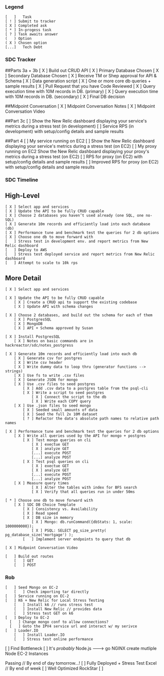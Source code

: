 ### Legend
	[   ]	Task
	[ ! ] Submit to tracker
	[ X ] Completed ask
	[ * ] In-progess task
	[ ? ] Task awaits answer
	(   ) Option
	( X ) Chosen option
	[...]	Tech Debt

### SDC Tracker

##Parts 3a + 3b
	[ X ] Build out CRUD API
	[ X ] Primary Database Chosen
	[ X ] Secondary Database Chosen
	[ X ] Receive TM or Shep approval for API & Schema
	[ X ] Data generation script
	[ X ] One or more core db queries + sample results
	[ X ] Pull Request that you have Code Reviewed
	[ X ] Query execution time with 10M records in DB. (primary)
	[ X ] Query execution time with 10M records in DB. (secondary)
	[ X ] Final DB decision

##Midpoint Conversation
	[ X ] Midpoint Conversation Notes
	[ X ] Midpoint Conversation Video

##Part 3c
	[   ]	Show the New Relic dashboard displaying your service's metrics during a stress test (in development)
	[   ]	Service RPS (in development) with setup/config details and sample results

##Part 4
	[   ] My service running on EC2
	[   ] Show the New Relic dashboard displaying your service's metrics during a stress test (on EC2)
	[   ] My proxy running on EC2	Show the New Relic dashboard displaying your proxy's metrics during a stress test (on EC2)
	[   ] RPS for proxy (on EC2) with setup/config details and sample results
	[   ] Improved RPS for proxy (on EC2) with setup/config details and sample results

### SDC Timeline

## High-Level
	[ X ] Select app and services
	[ X ] Update the API to be fully CRUD capable
	[ X ] Choose 2 databases you haven’t used already (one SQL, one no-SQL)
	[ X ] Generate 10m records and efficiently load into each database (db)
	[ X ] Performance tune and benchmark test the queries for 2 db options 
	[ X ] Choose one db to move forward with
	[   ] Stress test in development env. and report metrics from New Relic dashboard
	[   ] Deploy to AWS
	[   ] Stress test deployed service and report metrics from New Relic dashboard
	[   ] Attempt to scale to 10k rps

## More Detail

	[ X ] Select app and services

	[ X ] Update the API to be fully CRUD capable
		[ X ] Create a CRUD api to support the existing codebase 
		[ X ] Update API with schema changes

	[ X ] Choose 2 databases, and build out the schema for each of them
		[ X ] PostgresSQL
		[ X ] MongoDB
		[ X ] API + Schema approved by Susan

	[ X ] Install PostgresSQL
		[ X ] Notes on basic commands are in hackreactor/sdc/notes_postgress

	[ X ] Generate 10m records and efficiently load into each db
		[ X ] Generate csv for postgres
		[ X ] Write csv header
		[ X ] Write dummy data to loop thru (generator functions --> strings)
		[ X ] Use fs to write .csv files 
		[ X ] Generate JSON for mongo
		[ X ] Use .csv files to seed postgres
			[ X ] Add .csv data to a postgres table from the psql-cli
			[ X ] Write a script to seed postgres
				[ X ] Connect the script to the db
				[ X ] Write each COPY query
		[ X ] Use .json files to seed mongo
			[ X ] Seeded small amounts of data
			[ X ] Seed the full 2x 10M dataset
			[ ? ] Refactor the data's absolute path names to relative path names

	[ X ] Performance tune and benchmark test the queries for 2 db options 
		[ X ] Write all queries used by the API for mongo + postgres
			[ X ] Test mongo queries on cli
				[ X ] exectue GET
				[ X ] analyze GET
				[...] execute POST
				[...] analyze POST
			[ X ] Test psql queries on cli
				[ X ] exectue GET
				[ X ] analyze GET
				[...] execute POST
				[...] analyze POST
		[ X ] Measure query times
				[ X ] Alter the tables with index for BFS search
				[ X ] Verify that all queries run in under 50ms

	[ * ] Choose one db to move forward with
	  	[ X ] SDC DB Choice Template
	  		[ X ] Consistency vs. Availability
	  		[ X ] Read speed
	  		[ X ] DB size in memory
	  			[ X ] Mongo: db.runCommand({dbStats: 1, scale: 1000000000});
	  			[ X ] PSQL: SELECT pg_size_pretty( pg_database_size('mortgage') );
		  	[   ] Implement server endpoints to query that db

	[ X ] Midpoint Conversation Video

	[   ] Build out routes
		[   ] GET
		[   ] POST


### Rob

	[   ] Seed Mongo on EC-2
		[   ] Check importing tar directly
	[   ] Service running on EC-2
	[   ] K6 + New Relic for Local Stress Testing
		[   ] Install k6 // runs stress test
		[   ] Install New Relic // provides data
		[   ] Stress test GET on k6
	[   ] Deploy to EC-2
	  [   ] Change mongo conf to allow connections?
	  [   ] Goto the IPV4 service url and interact w/ my serivce
	[   ] Loader.IO
		[   ] Install Loader.IO
		[   ] Stress test online performance
  [   ] Find Bottleneck
  	[   ] It's *probably* Node.js ---> go NGINX create mutliple Node EC-2 Instances

Passing // By end of day tomorrow...!
  [   ] Fully Deployed + Stress Test
Excel // By end of week
  [   ] Well Optimized
RockStar
  [   ] 






















